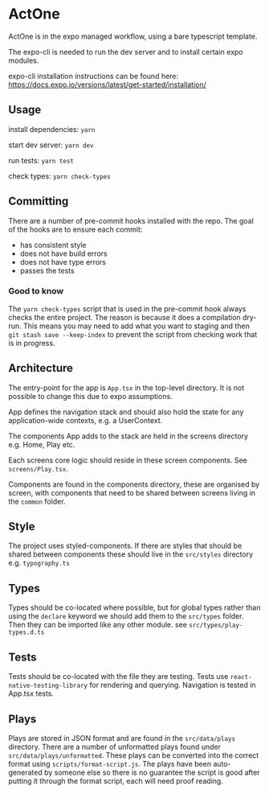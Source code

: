 # ActOne

ActOne is in the expo managed workflow, using a bare typescript template.

The expo-cli is needed to run the dev server and to install certain expo modules.

expo-cli installation instructions can be found here:
https://docs.expo.io/versions/latest/get-started/installation/

## Usage

install dependencies: `yarn`

start dev server: `yarn dev`

run tests: `yarn test`

check types: `yarn check-types`

## Committing

There are a number of pre-commit hooks installed with the repo. The goal of the
hooks are to ensure each commit:

- has consistent style
- does not have build errors
- does not have type errors
- passes the tests

### Good to know

The `yarn check-types` script that is used in the pre-commit hook always checks
the entire project. The reason is because it does a compilation dry-run. This
means you may need to add what you want to staging and then
`git stash save --keep-index` to prevent the script from checking work that is
in progress.

## Architecture

The entry-point for the app is `App.tsx` in the top-level directory. It is not
possible to change this due to expo assumptions.

App defines the navigation stack and should also hold the state for any
application-wide contexts, e.g. a UserContext.

The components App adds to the stack are held in the screens directory e.g.
Home, Play etc.

Each screens core logic should reside in these screen components. See
`screens/Play.tsx`.

Components are found in the components directory, these are organised by screen,
with components that need to be shared between screens living in the `common`
folder.

## Style

The project uses styled-components. If there are styles that should be shared
between components these should live in the `src/styles` directory e.g.
`typography.ts`

## Types

Types should be co-located where possible, but for global types rather than
using the `declare` keyword we should add them to the `src/types` folder.
Then they can be imported like any other module. see `src/types/play-types.d.ts`

## Tests

Tests should be co-located with the file they are testing.
Tests use `react-native-testing-library` for rendering and querying.
Navigation is tested in App.tsx tests.

## Plays

Plays are stored in JSON format and are found in the `src/data/plays` directory.
There are a number of unformatted plays found under `src/data/plays/unformatted`.
These plays can be converted into the correct format using
`scripts/format-script.js`. The plays have been auto-generated by someone else
so there is no guarantee the script is good after putting it through the format
script, each will need proof reading.
